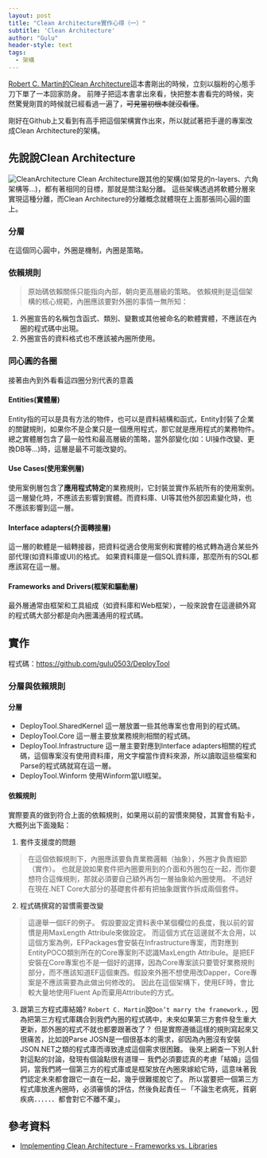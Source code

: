 ```yaml
---
layout: post
title: "Clean Architecture實作心得（一）"
subtitle: 'Clean Architecture'
author: "Gulu"
header-style: text
tags:
  - 架構
---
```


[Robert C. Martin的Clean Architecture](https://www.tenlong.com.tw/products/9789864342945)這本書剛出的時候，立刻以腦粉的心態手刀下單了一本回家防身。
前陣子把這本書拿出來看，快把整本書看完的時候，突然驚覺剛買的時候就已經看過一遍了，~~可見當初根本就沒看懂~~。

剛好在Github上又看到有高手把這個架構實作出來，所以就試著把手邊的專案改成Clean Architecture的架構。

## 先說說Clean Architecture
![CleanArchitecture](../_site/img/in-post/clean-architecture/CleanArchitecture.jpg)
Clean Architecture跟其他的架構(如常見的n-layers、六角架構等...)，都有著相同的目標，那就是關注點分離。
這些架構透過將軟體分層來實現這種分離，而Clean Architecture的分離概念就體現在上面那張同心圓的圖上。
### 分層
在這個同心圓中，外圈是機制，內圈是策略。
### 依賴規則
> 原始碼依賴關係只能指向內部，朝向更高層級的策略。
依賴規則是這個架構的核心規範，內圈應該要對外圈的事情一無所知：
1. 外圈宣告的名稱包含函式、類別、變數或其他被命名的軟體實體，不應該在內圈的程式碼中出現。
2. 外圈宣告的資料格式也不應該被內圈所使用。
### 同心圓的各圈
接著由內到外看看這四圈分別代表的意義
#### Entities(實體層)
Entity指的可以是具有方法的物件，也可以是資料結構和函式，Entity封裝了企業的關鍵規則，如果你不是企業只是一個應用程式，那它就是應用程式的業務物件。
總之實體層包含了最一般性和最高層級的策略，當外部變化(如：UI操作改變、更換DB等...)時，這層是最不可能改變的。
#### Use Cases(使用案例層)
使用案例層包含了**應用程式特定**的業務規則，它封裝並實作系統所有的使用案例。
這一層變化時，不應該去影響到實體。而資料庫、UI等其他外部因素變化時，也不應該影響到這一層。
#### Interface adapters(介面轉接層)
這一層的軟體是一組轉接器，把資料從適合使用案例和實體的格式轉為適合某些外部代理(如資料庫或UI)的格式。
如果資料庫是一個SQL資料庫，那麼所有的SQL都應該寫在這一層。
#### Frameworks and Drivers(框架和驅動層)
最外層通常由框架和工具組成（如資料庫和Web框架），一般來說會在這邊額外寫的程式碼大部分都是向內圈溝通用的程式碼。

## 實作
程式碼：https://github.com/gulu0503/DeployTool
### 分層與依賴規則
#### 分層
- DeployTool.SharedKernel
  這一層放置一些其他專案也會用到的程式碼。
- DeployTool.Core
  這一層主要放業務規則相關的程式碼。
- DeployTool.Infrastructure
  這一層主要對應到Interface adapters相關的程式碼，這個專案沒有使用資料庫，用文字檔當作資料來源，所以讀取這些檔案和Parse的程式碼就寫在這一層。
- DeployTool.Winform
  使用Winform當UI框架。
#### 依賴規則
實際要真的做到符合上面的依賴規則，如果用以前的習慣來開發，其實會有點卡，大概列出下面幾點：
1. 套件支援度的問題
> 在這個依賴規則下，內圈應該要負責業務邏輯（抽象），外圈才負責細節（實作）。
也就是說如果套件把內圈要用到的介面和外圈包在一起，而你要想符合這條規則，那就必須要自己額外再包一層抽象給內圈使用。
不過好在現在.NET Core大部分的基礎套件都有把抽象跟實作拆成兩個套件。
2. 程式碼撰寫的習慣需要改變
> 這邊舉一個EF的例子。
假設要設定資料表中某個欄位的長度，我以前的習慣是用MaxLength Attribule來做設定。
而這個方式在這邊就不太合用，以這個方案為例，EFPackages會安裝在Infrastructure專案，而對應到EntityPOCO類別所在的Core專案則不認識MaxLength Attribule。是把EF安裝在Core專案也不是一個好的選擇，因為Core專案該只要管好業務規則部分，而不應該知道EF這個東西。假設來外圈不想使用改Dapper，Core專案是不應該需要為此做出何修改的。
因此在這個架構下，使用EF時，會比較大量地使用Fluent Ap而棄用Attribute的方式。
3. 跟第三方程式庫結婚?
`Robert C. Martin`說`Don’t marry the framework.`，因為把第三方程式庫耦合到我們內圈的程式碼中，未來如果第三方套件發生重大更新，那外圈的程式不就也都要跟著改了？
但是實際遵循這樣的規則寫起來又很痛苦，比如說Parse JOSN是一個很基本的需求，卻因為內圈沒有安裝JSON.NET之類的程式庫而導致達成這個需求很困難。
後來上網查一下別人針對這點的討論，發現有個論點很有道理－
我們必須要認真的考慮「結婚」這個詞，當我們將一個第三方的程式庫或是框架放在內圈來嫁給它時，這意味著我們認定未來都會跟它一直在一起，幾乎很難擺脫它了。
所以當要把一個第三方程式庫放進內圈時，必須審慎的評估，然後負起責任－「不論生老病死，貧窮疾病．．．．．．都會對它不離不棄」。

## 參考資料
- [Implementing Clean Architecture - Frameworks vs. Libraries
](http://www.plainionist.net/Implementing-Clean-Architecture-Frameworks/)